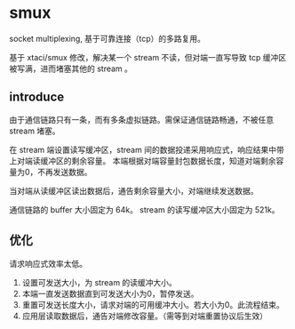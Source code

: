 # smux

socket multiplexing, 基于可靠连接（tcp）的多路复用。

基于 xtaci/smux 修改，解决某一个 stream 不读，但对端一直写导致 tcp 缓冲区被写满，进而堵塞其他的 stream 。

## introduce

由于通信链路只有一条，而有多条虚拟链路。需保证通信链路畅通，不被任意 stream 堵塞。

在 stream 端设置读写缓冲区，stream 间的数据投递采用响应式，响应结果中带上对端读缓冲区的剩余容量。
本端根据对端容量封包数据长度，知道对端剩余容量为0，不再发送数据。

当对端从读缓冲区读出数据后，通告剩余容量大小，对端继续发送数据。

通信链路的 buffer 大小固定为 64k。
stream 的读写缓冲区大小固定为 521k。

    
## 优化

请求响应式效率太低。

1. 设置可发送大小，为 stream 的读缓冲大小。
2. 本端一直发送数据直到可发送大小为0，暂停发送。
3. 重置可发送长度大小，请求对端的可用缓冲大小。若大小为0。此流程结束。
4. 应用层读取数据后，通告对端修改容量。（需等到对端重置协议后生效）